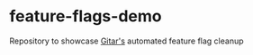 # feature-flags-demo
Repository to showcase [Gitar's](https://gitar.co/docs) automated feature flag cleanup

